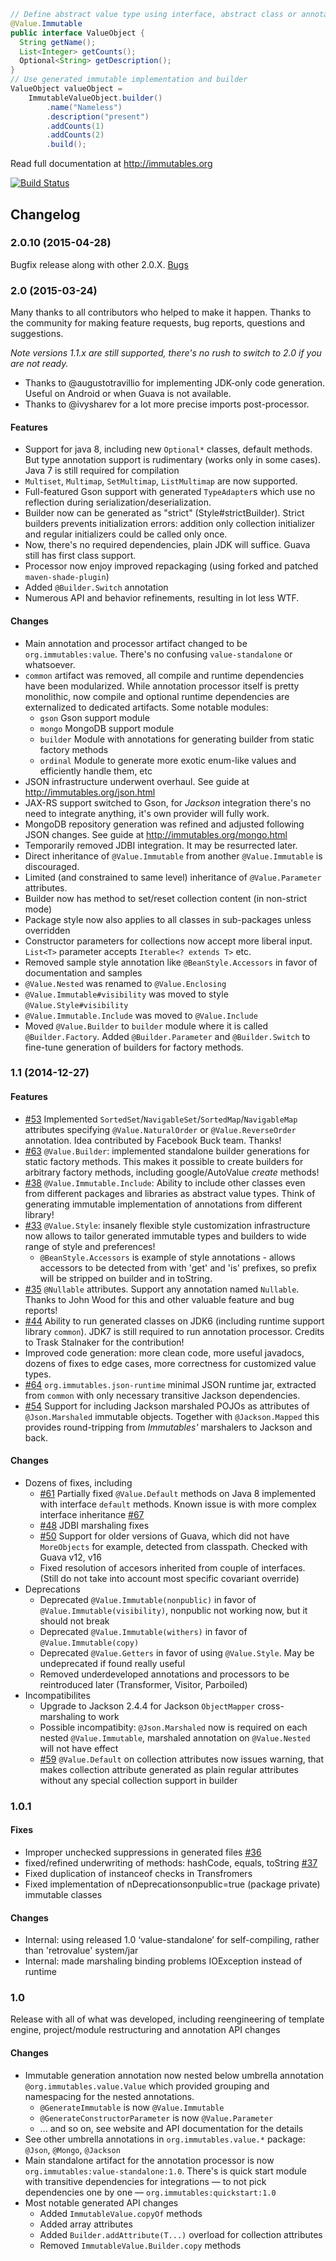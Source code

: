 ```java
// Define abstract value type using interface, abstract class or annotation
@Value.Immutable
public interface ValueObject {
  String getName();
  List<Integer> getCounts();
  Optional<String> getDescription();
}
// Use generated immutable implementation and builder
ValueObject valueObject =
    ImmutableValueObject.builder()
        .name("Nameless")
        .description("present")
        .addCounts(1)
        .addCounts(2)
        .build();
```

Read full documentation at http://immutables.org

[![Build Status](https://travis-ci.org/immutables/miscellaneous.svg?branch=master)](https://travis-ci.org/immutables/immutables)

Changelog
---------
### 2.0.10 (2015-04-28)
Bugfix release along with other 2.0.X. [Bugs](https://github.com/immutables/immutables/issues?q=is%3Aissue+is%3Aclosed+milestone%3A2.0.10)

### 2.0 (2015-03-24)
Many thanks to all contributors who helped to make it happen.
Thanks to the community for making feature requests, bug reports, questions and suggestions.

_Note versions 1.1.x are still supported, there's no rush to switch to 2.0 if you are not ready._

+ Thanks to @augustotravillio for implementing JDK-only code generation. Useful on Android or when Guava is not available.
+ Thanks to @ivysharev for a lot more precise imports post-processor.

#### Features
+ Support for java 8, including new `Optional*` classes, default methods. But type annotation support is rudimentary (works only in some cases). Java 7 is still required for compilation
+ `Multiset`, `Multimap`, `SetMultimap`, `ListMultimap` are now supported.
+ Full-featured Gson support with generated `TypeAdapter`s which use no reflection during serialization/deserialization.
+ Builder now can be generated as "strict" (Style#strictBuilder). Strict builders prevents initialization errors: addition only collection initializer and regular initializers could be called only once.
+ Now, there's no required dependencies, plain JDK will suffice. Guava still has first class support.
+ Processor now enjoy improved repackaging (using forked and patched `maven-shade-plugin`)
+ Added `@Builder.Switch` annotation
+ Numerous API and behavior refinements, resulting in lot less WTF.

#### Changes
+ Main annotation and processor artifact changed to be `org.immutables:value`. There's no confusing `value-standalone` or whatsoever.
+ `common` artifact was removed, all compile and runtime dependencies have been modularized. While annotation processor itself is pretty monolithic, now compile and optional runtime dependencies are externalized to dedicated artifacts. Some notable modules:
  * `gson` Gson support module
  * `mongo` MongoDB support module
  * `builder` Module with annotations for generating builder from static factory methods
  * `ordinal` Module to generate more exotic enum-like values and efficiently handle them, etc
+ JSON infrastructure underwent overhaul. See guide at http://immutables.org/json.html
+ JAX-RS support switched to Gson, for _Jackson_ integration there's no need to integrate anything, it's own provider will fully work.
+ MongoDB repository generation was refined and adjusted following JSON changes. See guide at http://immutables.org/mongo.html
+ Temporarily removed JDBI integration. It may be resurrected later.
+ Direct inheritance of `@Value.Immutable` from another `@Value.Immutable` is discouraged.
+ Limited (and constrained to same level) inheritance of `@Value.Parameter` attributes.
+ Builder now has method to set/reset collection content (in non-strict mode)
+ Package style now also applies to all classes in sub-packages unless overridden
+ Constructor parameters for collections now accept more liberal input. `List<T>` parameter accepts `Iterable<? extends T>` etc.
+ Removed sample style annotation like `@BeanStyle.Accessors` in favor of documentation and samples
+ `@Value.Nested` was renamed to `@Value.Enclosing`
+ `@Value.Immutable#visibility` was moved to style `@Value.Style#visibility`
+ `@Value.Immutable.Include` was moved to `@Value.Include`
+ Moved `@Value.Builder` to `builder` module where it is called `@Builder.Factory`. Added `@Builder.Parameter` and `@Builder.Switch` to fine-tune generation of builders for factory methods.

### 1.1 (2014-12-27)

#### Features
+ [#53](https://github.com/immutables/immutables/issues/53) Implemented `SortedSet`/`NavigableSet`/`SortedMap`/`NavigableMap` attributes specifying `@Value.NaturalOrder` or `@Value.ReverseOrder` annotation. Idea contributed by Facebook Buck team. Thanks!
+ [#63](https://github.com/immutables/immutables/issues/63)  `@Value.Builder`: implemented standalone builder generations for static factory methods. This makes it possible to create builders for arbitrary factory methods, including google/AutoValue _create_ methods!
+ [#38](https://github.com/immutables/immutables/issues/38) `@Value.Immutable.Include`: Ability to include other classes even from different packages and libraries as abstract value types. Think of generating immutable implementation of annotations from different library!
+ [#33](https://github.com/immutables/immutables/issues/33) `@Value.Style`: insanely flexible style customization infrastructure now allows to tailor generated immutable types and builders to wide range of style and preferences!
  + `@BeanStyle.Accessors` is example of style annotations - allows accessors to be detected from with 'get' and 'is' prefixes, so prefix will be stripped on builder and in toString.
+ [#35](https://github.com/immutables/immutables/issues/35) `@Nullable` attributes. Support any annotation named `Nullable`. Thanks to John Wood for this and other valuable feature and bug reports!
+ [#44](https://github.com/immutables/immutables/issues/44) Ability to run generated classes on JDK6 (including runtime support library `common`). JDK7 is still required to run annotation processor. Credits to Trask Stalnaker for the contribution!
+ Improved code generation: more clean code, more useful javadocs, dozens of fixes to edge cases, more correctness for customized value types.
+ [#64](https://github.com/immutables/immutables/issues/64) `org.immutables.json-runtime` minimal JSON runtime jar, extracted from `common` with only necessary transitive Jackson dependencies.
+ [#54](https://github.com/immutables/immutables/issues/54) Support for including Jackson marshaled POJOs as attributes of `@Json.Marshaled` immutable objects. Together with `@Jackson.Mapped` this provides round-tripping from _Immutables'_ marshalers to Jackson and back.

#### Changes
* Dozens of fixes, including
  - [#61](https://github.com/immutables/immutables/issues/61) Partially fixed `@Value.Default` methods on Java 8 implemented with interface `default` methods. Known issue is with more complex interface inheritance [#67](https://github.com/immutables/immutables/issues/67)
  - [#48](https://github.com/immutables/immutables/issues/48) JDBI marshaling fixes
  - [#50](https://github.com/immutables/immutables/issues/50) Support for older versions of Guava, which did not have `MoreObjects` for example, detected from classpath. Checked with Guava v12, v16
  - Fixed resolution of accesors inherited from couple of interfaces. (Still do not take into account most specific covariant override)
* Deprecations
  - Deprecated `@Value.Immutable(nonpublic)` in favor of `@Value.Immutable(visibility)`, nonpublic not working now, but it should not break
  - Deprecated `@Value.Immutable(withers)` in favor of `@Value.Immutable(copy)`
  - Deprecated `@Value.Getters` in favor of using `@Value.Style`. May be undeprecated if found really useful
  - Removed underdeveloped annotations and processors to be reintroduced later (Transformer, Visitor, Parboiled)
* Incompatibilites
  - Upgrade to Jackson 2.4.4 for Jackson `ObjectMapper` cross-marshaling to work
  - Possible incompatibity: `@Json.Marshaled` now is required on each nested `@Value.Immutable`, marshaled annotation on `@Value.Nested` will not have effect
  - [#59](https://github.com/immutables/immutables/issues/59) `@Value.Default` on collection attributes now issues warning, that makes collection attribute generated as plain regular attributes without any special collection support in builder

### 1.0.1

#### Fixes
+ Improper unchecked suppressions in generated files [#36](https://github.com/immutables/immutables/issues/36)
+ fixed/refined underwriting of methods: hashCode, equals, toString [#37](https://github.com/immutables/immutables/issues/37)
+ Fixed duplication of instanceof checks in Transfromers
+ Fixed implementation of nDeprecationsonpublic=true (package private) immutable classes

#### Changes
+ Internal: using released 1.0 ‘value-standalone’ for self-compiling, rather than 'retrovalue' system/jar
+ Internal: made marshaling binding problems IOException instead of runtime

### 1.0
Release with all of what was developed, including reengineering of template engine, project/module restructuring and annotation API changes

#### Changes
* Immutable generation annotation now nested below umbrella annotation `@org.immutables.value.Value` which provided grouping and namespacing for the nested annotations.
  - `@GenerateImmutable` is now `@Value.Immutable`
  - `@GenerateConstructorParameter` is now `@Value.Parameter`
  - ... and so on, see website and API documentation for the details
* See other umbrella annotations in `org.immutables.value.*` package: `@Json`, `@Mongo`, `@Jackson`
* Main standalone artifact for the annotation processor is now `org.immutables:value-standalone:1.0`. There's is quick start module with transitive dependencies for integrations — to not pick dependencies one by one — `org.immutables:quickstart:1.0`
* Most notable generated API changes
  + Added `ImmutableValue.copyOf` methods
  + Added array attributes
  + Added `Builder.addAttribute(T...)` overload for collection attributes
  + Removed `ImmutableValue.Builder.copy` methods

